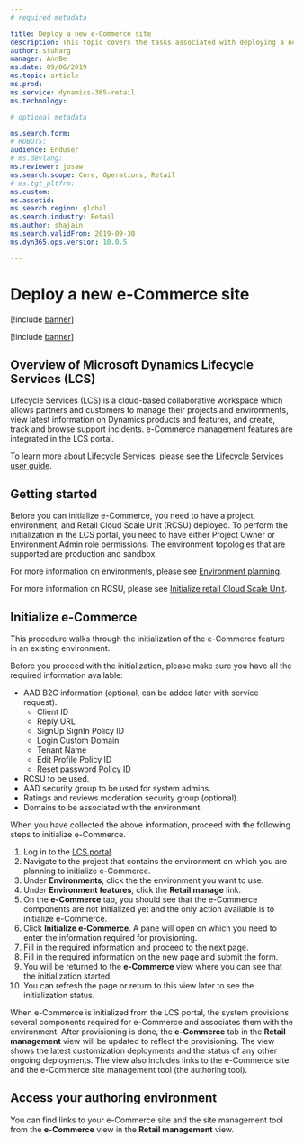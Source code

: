 ```yaml
---
# required metadata

title: Deploy a new e-Commerce site
description: This topic covers the tasks associated with deploying a new e-Commerce site in Dynamics 365 for Commerce. 
author: stuharg
manager: AnnBe
ms.date: 09/06/2019
ms.topic: article
ms.prod: 
ms.service: dynamics-365-retail
ms.technology: 

# optional metadata

ms.search.form: 
# ROBOTS: 
audience: Enduser
# ms.devlang: 
ms.reviewer: josaw
ms.search.scope: Core, Operations, Retail
# ms.tgt_pltfrm: 
ms.custom: 
ms.assetid: 
ms.search.region: global
ms.search.industry: Retail
ms.author: shajain
ms.search.validFrom: 2019-09-30
ms.dyn365.ops.version: 10.0.5

---
```


# Deploy a new e-Commerce site

[!include [banner](includes/banner.md)]

[!include [banner](includes/preview-banner.md)]


## Overview of Microsoft Dynamics Lifecycle Services (LCS)
	
Lifecycle Services (LCS) is a cloud-based collaborative workspace which allows partners and customers to manage their projects and environments, view latest information on Dynamics products and features, and create, track and browse support incidents. e-Commerce management features are integrated in the LCS portal.

To learn more about Lifecycle Services, please see the [Lifecycle Services user guide](https://docs.microsoft.com/en-us/dynamics365/unified-operations/dev-itpro/lifecycle-services/lcs-user-guide).
	
## Getting started

Before you can initialize e-Commerce, you need to have a project, environment, and Retail Cloud Scale Unit (RCSU) deployed. To perform  the initialization in the LCS portal, you need to have either Project Owner or Environment Admin role permissions. The environment topologies that are supported are production and sandbox.

For more information on environments, please see [Environment planning](https://docs.microsoft.com/en-us/dynamics365/unified-operations/fin-and-ops/imp-lifecycle/environment-planning).

For more information on RCSU, please see [Initialize retail Cloud Scale Unit](https://docs.microsoft.com/en-us/dynamics365/unified-operations/dev-itpro/deployment/initialize-retail-channels).

## Initialize e-Commerce

This procedure walks through the initialization of the e-Commerce feature in an existing environment.

Before you proceed with the initialization, please make sure you have all the required information available:

- AAD B2C information (optional, can be added later with service request).
	- Client ID
	- Reply URL
	- SignUp SignIn Policy ID
	- Login Custom Domain
	- Tenant Name
	- Edit Profile Policy ID
	- Reset password Policy ID
- RCSU to be used.
- AAD security group to be used for system admins.
- Ratings and reviews moderation security group (optional).
- Domains to be associated with the environment.

When you have collected the above information, proceed with the following steps to initialize e-Commerce.

1. Log in to the [LCS portal](https://lcs.dynamics.com).
2. Navigate to the project that contains the environment on which you are planning to initialize e-Commerce.
3. Under **Environments**, click the the environment you want to use.
4. Under **Environment features**, click the **Retail manage** link.
5. On the **e-Commerce** tab, you should see that the e-Commerce components are not initialized yet and the only action available is to initialize e-Commerce.
6. Click **Initialize e-Commerce**. A pane will open on which you need to enter the information required for provisioning. 
7. Fill in the required information and proceed to the next page.
8. Fill in the required information on the new page and submit the form.
9. You will be returned to the **e-Commerce** view where you can see that the initialization started.
10. You can refresh the page or return to this view later to see the initialization status.
	
When e-Commerce is initialized from the LCS portal, the system provisions several components required for e-Commerce and associates them with the environment. After provisioning is done, the **e-Commerce** tab in the **Retail management** view will be updated to reflect the provisioning. The view shows the latest customization deployments and the status of any other ongoing deployments. The view also includes links to the e-Commerce site and the e-Commerce site management tool (the authoring tool).

## Access your authoring environment

You can find links to your e-Commerce site and the site management tool from the **e-Commerce** view in the **Retail management** view.

